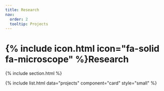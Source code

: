 ```yaml
---
title: Research
nav:
  order: 2
  tooltip: Projects
---
```


# {% include icon.html icon="fa-solid fa-microscope" %}Research
{% include section.html %}

{% include list.html data="projects" component="card" style="small" %}
